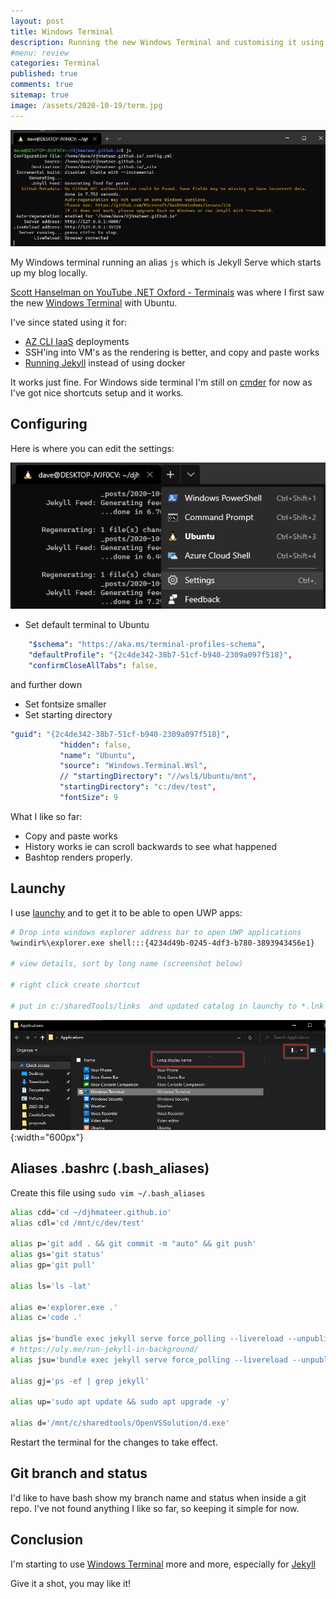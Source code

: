```yaml
---
layout: post
title: Windows Terminal 
description: Running the new Windows Terminal and customising it using aliases
#menu: review
categories: Terminal 
published: true 
comments: true     
sitemap: true 
image: /assets/2020-10-19/term.jpg
---
```


<!-- ![alt text](/assets/2020-10-19/term.jpg "terminal screenshot"){:width="600px"} -->
![alt text](/assets/2020-10-19/term.jpg "terminal screenshot")

My Windows terminal running an alias `js` which is Jekyll Serve which starts up my blog locally.

[Scott Hanselman on YouTube .NET Oxford - Terminals](https://www.youtube.com/watch?v=B4VYjxzx2us&feature=emb_logo) was where I first saw the new [Windows Terminal](https://github.com/microsoft/terminal) with Ubuntu.

I've since stated using it for:

- [AZ CLI IaaS](/2020/01/09/Publishing-ASP-NET-Core-3-App-to-Ubuntu) deployments
- SSH'ing into VM's as the rendering is better, and copy and paste works
- [Running Jekyll](/2020/10/20/running-jekyll-on-wsl2) instead of using docker

It works just fine. For Windows side terminal I'm still on [cmder](https://cmder.net/) for now as I've got nice shortcuts setup and it works.

## Configuring

<!-- ![alt text](/assets/2020-10-20/termianl.jpg "Terminal settings"){:width="600px"} -->
Here is where you can edit the settings:

![alt text](/assets/2020-10-19/terminal.jpg "Terminal settings")

- Set default terminal to Ubuntu

```yml
    "$schema": "https://aka.ms/terminal-profiles-schema",
    "defaultProfile": "{2c4de342-38b7-51cf-b940-2309a097f518}",
    "confirmCloseAllTabs": false,
```

 and further down

- Set fontsize smaller
- Set starting directory 

 ```yml
 "guid": "{2c4de342-38b7-51cf-b940-2309a097f518}",
            "hidden": false,
            "name": "Ubuntu",
            "source": "Windows.Terminal.Wsl",
            // "startingDirectory": "//wsl$/Ubuntu/mnt",
            "startingDirectory": "c:/dev/test",
            "fontSize": 9
 ```

 What I like so far:

- Copy and paste works
- History works ie can scroll backwards to see what happened
- Bashtop renders properly.

## Launchy

I use [launchy]() and to get it to be able to open UWP apps:

```bash
# Drop into windows explorer address bar to open UWP applications
%windir%\explorer.exe shell:::{4234d49b-0245-4df3-b780-3893943456e1} 

# view details, sort by long name (screenshot below)

# right click create shortcut

# put in c:/sharedTools/links  and updated catalog in launchy to *.lnk
```

![alt text](/assets/2020-09-13/uwp-apps.jpg "Finding UWP apps"){:width="600px"}

## Aliases .bashrc (.bash_aliases)

Create this file using `sudo vim ~/.bash_aliases`

```bash
alias cdd='cd ~/djhmateer.github.io'
alias cdl='cd /mnt/c/dev/test'

alias p='git add . && git commit -m "auto" && git push'
alias gs='git status'
alias gp='git pull'

alias ls='ls -lat'

alias e='explorer.exe .'
alias c='code .'

alias js='bundle exec jekyll serve force_polling --livereload --unpublished'
# https://uly.me/run-jekyll-in-background/
alias jsu='bundle exec jekyll serve force_polling --livereload --unpublished > /dev/null 2>&1 &'

alias gj='ps -ef | grep jekyll'

alias up='sudo apt update && sudo apt upgrade -y'

alias d='/mnt/c/sharedtools/OpenVSSolution/d.exe'
```

Restart the terminal for the changes to take effect.

## Git branch and status

I'd like to have bash show my branch name and status when inside a git repo. I've not found anything I like so far, so keeping it simple for now.

## Conclusion

I'm starting to use [Windows Terminal](/2020/10/20/running-jekyll-on-wsl2) more and more, especially for [Jekyll](/2020/10/20/running-jekyll-on-wsl2)

Give it a shot, you may like it!

